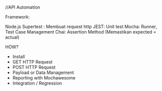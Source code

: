 //API Automation

Framework:

Node.js
Supertest : Membuat request http
JEST: Unit test
Mocha: Runner, Test Case Management
Chai: Assertion Method (Memastikan expected = actual)


HOW?
- Install 
- GET HTTP  Request
- POST HTTP Request
- Payload or Data Management
- Reporting with Mochawesome  
- Integration / Regression